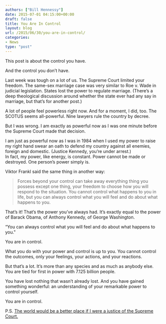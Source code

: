```yaml
---
authors: ["Bill Hennessy"]
date: 2015-07-01 04:15:00+00:00
draft: false
title: You Are In Control
layout: blog
url: /2015/06/30/you-are-in-control/
categories:
- News
type: "post"
---
```


This post is about the control you have.

And the control you don’t have.

Last week was tough on a lot of us. The Supreme Court limited your freedom. The same-sex marriage case was very similar to Roe v. Wade in judicial legislation. States lost the power to regulate marriage. (There’s a deep theological discussion around whether the state ever had any say in marriage, but that’s for another post.)

A lot of people feel powerless right now. And for a moment, I did, too. The SCOTUS seems all-powerful. Nine lawyers rule the country by decree.

But I was wrong. I am exactly as powerful now as I was one minute before the Supreme Court made that decision.

I am just as powerful now as I was in 1984 when I used my power to raise my right hand swear an oath to defend my country against all enemies, foreign and domestic. (Justice Kennedy, you’re under arrest.)  
In fact, my power, like energy, is constant. Power cannot be made or destroyed. One person’s power simply is.

Viktor Frankl said the same thing in another way:  




> Forces beyond your control can take away everything thing you possess except one thing, your freedom to choose how you will respond to the situation. You cannot control what happens to you in life, but you can always control what you will feel and do about what happens to you.



That’s it! That’s the power you’ve always had. It’s exactly equal to the power of Barack Obama, of Anthony Kennedy, of George Washington.

“You can always control what you will feel and do about what happens to you."

You are in control.

What you do with your power and control is up to you. You cannot control the outcomes, only your feelings, your actions, and your reactions.

But that’s a lot. It’s more than any species and as much as anybody else. You are tied for first in power with 7.125 billion people.

You have lost nothing that wasn’t already lost. And you have gained something wonderful: an understanding of your remarkable power to control yourself.

You are in control.

P.S. [The world would be a better place if I were a justice of the Supreme Court.](https://hennessysview.com/2013/06/25/how-i-would-vote-on-gay-marriage-cases/)
